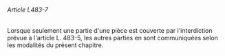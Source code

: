 ###### Article L483-7

Lorsque seulement une partie d'une pièce est couverte par l'interdiction prévue à l'article L. 483-5, les autres parties en sont communiquées selon les modalités du présent chapitre.

